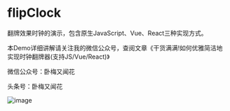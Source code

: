 # flipClock
翻牌效果时钟的演示，包含原生JavaScript、Vue、React三种实现方式。

本Demo详细讲解请关注我的微信公众号，查阅文章《干货满满!如何优雅简洁地实现时钟翻牌器(支持JS/Vue/React)》

微信公众号：卧梅又闻花

头条号：卧梅又闻花

![image](https://wx3.sinaimg.cn/large/475dd357ly1gbh774dw0dj210n0ku443.jpg)

